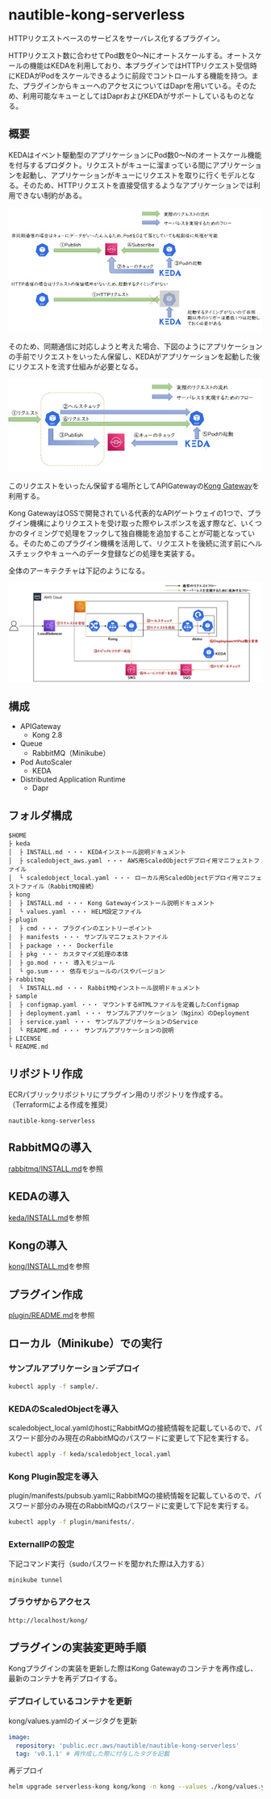 # nautible-kong-serverless

HTTPリクエストベースのサービスをサーバレス化するプラグイン。

HTTPリクエスト数に合わせてPod数を0～Nにオートスケールする。オートスケールの機能はKEDAを利用しており、本プラグインではHTTPリクエスト受信時にKEDAがPodをスケールできるように前段でコントロールする機能を持つ。また、プラグインからキューへのアクセスについてはDaprを用いている。そのため、利用可能なキューとしてはDaprおよびKEDAがサポートしているものとなる。

## 概要

KEDAはイベント駆動型のアプリケーションにPod数0～Nのオートスケール機能を付与するプロダクト。リクエストがキューに溜まっている間にアプリケーションを起動し、アプリケーションがキューにリクエストを取りに行くモデルとなる。そのため、HTTPリクエストを直接受信するようなアプリケーションでは利用できない制約がある。

![KEDAの制約](./assets/pic-202206-006.jpg)

そのため、同期通信に対応しようと考えた場合、下図のようにアプリケーションの手前でリクエストをいったん保留し、KEDAがアプリケーションを起動した後にリクエストを流す仕組みが必要となる。

![同期処理への対応](./assets/pic-202206-007.jpg)

このリクエストをいったん保留する場所としてAPIGatewayの[Kong Gateway](https://konghq.com/products/api-gateway-platform)を利用する。

Kong GatewayはOSSで開発されている代表的なAPIゲートウェイの1つで、プラグイン機構によりリクエストを受け取った際やレスポンスを返す際など、いくつかのタイミングで処理をフックして独自機能を追加することが可能となっている。そのためこのプラグイン機構を活用して、リクエストを後続に流す前にヘルスチェックやキューへのデータ登録などの処理を実装する。

全体のアーキテクチャは下記のようになる。

![全体アーキテクチャ](./assets/pic-202206-008.jpg)

## 構成

- APIGateway
  - Kong 2.8
- Queue
  - RabbitMQ（Minikube）
- Pod AutoScaler
  - KEDA
- Distributed Application Runtime
  - Dapr

## フォルダ構成

```text
$HOME
├ keda
│  ├ INSTALL.md ・・・ KEDAインストール説明ドキュメント
│  ├ scaledobject_aws.yaml ・・・ AWS用ScaledObjectデプロイ用マニフェストファイル
│  └ scaledobject_local.yaml ・・・ ローカル用ScaledObjectデプロイ用マニフェストファイル（RabbitMQ接続）
├ kong
│  ├ INSTALL.md ・・・ Kong Gatewayインストール説明ドキュメント
│  └ values.yaml ・・・ HELM設定ファイル
├ plugin
│  ├ cmd ・・・ プラグインのエントリーポイント
│  ├ manifests ・・・ サンプルマニフェストファイル
│  ├ package ・・・ Dockerfile
│  ├ pkg ・・・ カスタマイズ処理の本体
│  ├ go.mod ・・・ 導入モジュール
│  └ go.sum・・・ 依存モジュールのパスやバージョン
├ rabbitmq
│  └ INSTALL.md ・・・ RabbitMQインストール説明ドキュメント
├ sample
│  ├ configmap.yaml ・・・ マウントするHTMLファイルを定義したConfigmap
│  ├ deployment.yaml ・・・ サンプルアプリケーション（Nginx）のDeployment
│  ├ service.yaml ・・・ サンプルアプリケーションのService
│  └ README.md ・・・ サンプルアプリケーションの説明
├ LICENSE
└ README.md
```

## リポジトリ作成

ECRパブリックリポジトリにプラグイン用のリポジトリを作成する。（Terraformによる作成を推奨）

```text
nautible-kong-serverless
```

## RabbitMQの導入

[rabbitmq/INSTALL.md](./rabbitmq/INSTALL.md)を参照

## KEDAの導入

[keda/INSTALL.md](./keda/INSTALL.md)を参照

## Kongの導入

[kong/INSTALL.md](./kong/INSTALL.md)を参照

## プラグイン作成

[plugin/README.md](./plugin/README.md)を参照

## ローカル（Minikube）での実行

### サンプルアプリケーションデプロイ

```bash
kubectl apply -f sample/.
```

### KEDAのScaledObjectを導入

scaledobject_local.yamlのhostにRabbitMQの接続情報を記載しているので、パスワード部分のみ現在のRabbitMQのパスワードに変更して下記を実行する。

```bash
kubectl apply -f keda/scaledobject_local.yaml
```

### Kong Plugin設定を導入

plugin/manifests/pubsub.yamlにRabbitMQの接続情報を記載しているので、パスワード部分のみ現在のRabbitMQのパスワードに変更して下記を実行する。

```bash
kubectl apply -f plugin/manifests/.
```

### ExternalIPの設定

下記コマンド実行（sudoパスワードを聞かれた際は入力する）

```bash
minikube tunnel
```

### ブラウザからアクセス

```bash
http://localhost/kong/
```

## プラグインの実装変更時手順

Kongプラグインの実装を更新した際はKong Gatewayのコンテナを再作成し、最新のコンテナを再デプロイする。

### デプロイしているコンテナを更新

kong/values.yamlのイメージタグを更新

```yaml
image:
  repository: 'public.ecr.aws/nautible/nautible-kong-serverless'
  tag: 'v0.1.1' # 再作成した際に付与したタグを記載
```

再デプロイ

```bash
helm upgrade serverless-kong kong/kong -n kong --values ./kong/values.yaml
```

